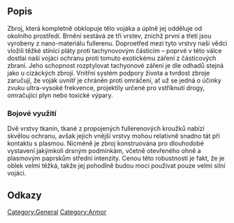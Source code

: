 ## Popis

Zbroj, která kompletně obklopuje tělo vojáka a úplně jej odděluje od
okolního prostředí. Brnění sestává ze tří vrstev, znichž první a třetí
jsou vyrobeny z nano-materiálu fullerenu. Doproetřed mezi tyto vrstvy
naši vědci vložili těžké stínící pláty proti tachynovovým částicím –
poprvé v této válce dostlai naši vojáci ochranu proti tomuto exotickému
záření z částicových zbraní. Jeho schopnost rozptylovat tachyonové
záření je dle odhadů stejná jako u cizáckých zbrojí. Vnitřní systém
podpory života a tvrdost zbroje zaručují, že voják uvnitř je chráněn
proti omráčení, ať už se jedná o účinky zvuku ultra-vysoké frekvence,
projektily určené pro vstříknutí drogy, omračující plyn nebo toxické
výpary.

### Bojové využití

Dvě vrstvy tkanin, tkané z propojených fullerenových kroužků nabízí
skvělou ochranu, avšak jejich vnější vrstvy mohou relativně snadno tát
při kontaktu s plasmou. Nicméně je zbroj konstruována pro dlouhodobé
vystavení jakýmkoli drsným podmínkám, včetně otevřeného ohně a plasmovým
paprskům střední intenzity. Cenou této robustnosti je fakt, že je oblek
velmi těžká, takže jej pohodlně budou moci používat pouze velmi silní
vojáci.

## Odkazy

[Category:General](Category:General "wikilink")
[Category:Armor](Category:Armor "wikilink")